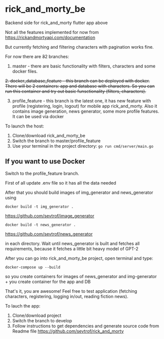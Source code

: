 # rick_and_morty_be

Backend side for rick_and_morty flutter app above

Not all the features implemented for now from 
https://rickandmortyapi.com/documentation

But currently fetching and filtering characters with pagination works fine.

For now there are ~~3~~2 branches:
1. master - there are basic functionality with filters, characters and some docker files.

~~2. docker_database_feature - this branch can be deployed with docker. There will be 2 containers: app and database with characters. So you can run this container and try out basic funsctionality (filters, characters).~~

3. profile_feature - this branch is the latest one, it has new feature with profile (registering, login, logout) for mobile app rick_and_morty. Also it contains image generation, news generator, some more profile features. It can be used via docker

To launch the host:
1. Clone/download rick_and_morty_be
2. Switch the branch to master/profile_feature
3. Use your terminal in the project directory: 
```go run cmd/server/main.go```


## If you want to use Docker
Switch to the profile_feature branch. 

First of all update .env file so it has all the data needed

After that you should build images of img_generator and news_generator using

```docker build -t img_generator . ```

https://github.com/sevtrof/image_generator


```docker build -t news_generator . ```

https://github.com/sevtrof/news_generator

in each directory. Wait until news_generator is built and fetches all requirements, because it fetches a little bit heavy model of GPT-2

After you can go into rick_and_morty_be project, open terminal and type:

```docker-compose up --build ``` 

so you create containers for images of news_generator and img-generator + you create container for the app and DB

That's it, you are awesome! Feel free to test application (fetching characters, registering, logging in/out, reading fiction news).


To lauch the app:
1. Clone/download project
2. Switch the branch to develop
3. Follow instructions to get dependencies and generate source code from Readme file
 https://github.com/sevtrof/rick_and_morty 
